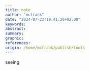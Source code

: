 ```yaml
---
title: note
author: "mcfrank"
date: "2024-07-23T19:41:20+02:00"
keywords:
abstract:
summary:
graphic:
references: 
origin: /home/mcfrank/publish/tools
---
```

seeing